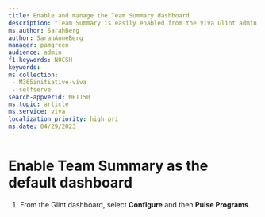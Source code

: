 ```yaml
---
title: Enable and manage the Team Summary dashboard  
description: "Team Summary is easily enabled from the Viva Glint admin dashboard, allowing program roles permissions to relevant reports.". 
ms.author: SarahBerg
author: SarahAnneBerg
manager: pamgreen
audience: admin
f1.keywords: NOCSH
keywords: 
ms.collection:
 - M365initiative-viva
 - selfserve
search-appverid: MET150
ms.topic: article
ms.service: viva
localization_priority: high pri
ms.date: 04/29/2023
---	
```


# Enable Team Summary as the default dashboard

1. From the Glint dashboard, select **Configure** and then **Pulse Programs**.